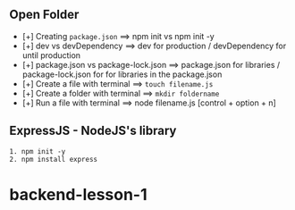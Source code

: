 ## Open Folder
- [+] Creating `package.json` ==>  npm init vs npm init -y
- [+] dev vs devDependency ==> dev for production / devDependency for until production
- [+] package.json vs package-lock.json ==> package.json for libraries / package-lock.json for for libraries in the package.json
- [+] Create a file with terminal ==> `touch filename.js`
- [+] Create a folder with terminal ==> `mkdir foldername`
- [+] Run a file with terminal ==> node filename.js [control + option + n]


## ExpressJS - NodeJS's library
    1. npm init -y
    2. npm install express
# backend-lesson-1

